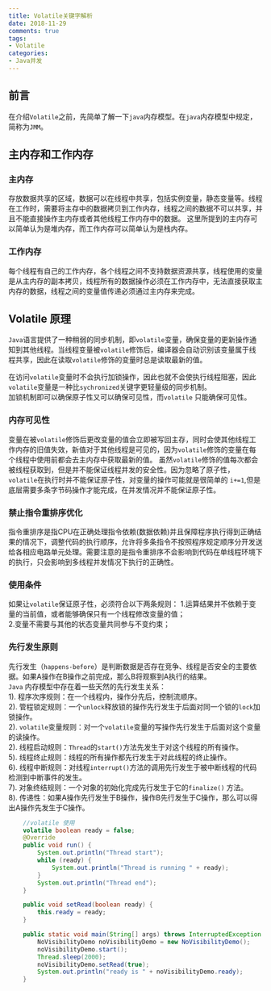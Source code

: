 ```yaml
---
title: Volatile关键字解析
date: 2018-11-29 
comments: true 
tags:
- Volatile
categories:  
- Java并发  
---
```


## 前言
 在介绍`Volatile`之前，先简单了解一下`java`内存模型。在`java`内存模型中规定，简称为`JMM`。
## 主内存和工作内存
### 主内存
存放数据共享的区域，数据可以在线程中共享，包括实例变量，静态变量等。线程在工作时，需要将主存中的数据拷贝到工作内存，线程之间的数据不可以共享，并且不能直接操作主内存或者其他线程工作内存中的数据。
这里所提到的主内存可以简单认为是堆内存，而工作内存可以简单认为是栈内存。

### 工作内存
每个线程有自己的工作内存，各个线程之间不支持数据资源共享，线程使用的变量是从主内存的副本拷贝，线程所有的数据操作必须在工作内存中，无法直接获取主内存的数据，线程之间的变量值传递必须通过主内存来完成。


## Volatile 原理
   `Java`语言提供了一种稍弱的同步机制，即`volatile`变量，确保变量的更新操作通知到其他线程。当线程变量被`volatile`修饰后，编译器会自动识别该变量属于线程共享，因此在读取`volatile`修饰的变量时总是读取最新的值。
   
   在访问`volatile`变量时不会执行加锁操作，因此也就不会使执行线程阻塞，因此`volatile`变量是一种比`sychronized`关键字更轻量级的同步机制。   
   加锁机制即可以确保原子性又可以确保可见性，而`volatile` 只能确保可见性。   

### 内存可见性
   变量在被`volatile`修饰后更改变量的值会立即被写回主存，同时会使其他线程工作内存的旧值失效，新值对于其他线程是可见的，因为`volatile`修饰的变量在每个线程中使用前都会去主内存中获取最新的值。
   虽然`volatile`修饰的值每次都会被线程获取到，但是并不能保证线程并发的安全性。因为忽略了原子性，`volatile`在执行时并不能保证原子性，对变量的操作可能就是很简单的 `i+=1`,但是底层需要多条字节码操作才能完成，在并发情况并不能保证原子性。
### 禁止指令重排序优化
   指令重排序是指CPU在正确处理指令依赖(数据依赖)并且保障程序执行得到正确结果的情况下，调整代码的执行顺序，允许将多条指令不按照程序规定顺序分开发送给各相应电路单元处理。需要注意的是指令重排序不会影响到代码在单线程环境下的执行，只会影响到多线程并发情况下执行的正确性。

### 使用条件
如果让`volatile`保证原子性，必须符合以下两条规则：
1.运算结果并不依赖于变量的当前值，或者能够确保只有一个线程修改变量的值；  
2.变量不需要与其他的状态变量共同参与不变约束；

### 先行发生原则
先行发生（`happens-before`）是判断数据是否存在竞争、线程是否安全的主要依据。如果A操作在B操作之前完成，那么B将观察到A执行的结果。   
`Java` 内存模型中存在着一些天然的先行发生关系：   
1). 程序次序规则：在一个线程内，操作分先后，控制流顺序。  
2). 管程锁定规则：一个`unlock`释放锁的操作先行发生于后面对同一个锁的`lock`加锁操作。   
2). `volatile`变量规则：对一个`volatile`变量的写操作先行发生于后面对这个变量的读操作。   
2). 线程启动规则：`Thread`的`start()`方法先发生于对这个线程的所有操作。   
5). 线程终止规则：线程的所有操作都先行发生于对此线程的终止操作。   
6). 线程中断规则：对线程`interrupt()`方法的调用先行发生于被中断线程的代码检测到中断事件的发生。   
7). 对象终结规则：一个对象的初始化完成先行发生于它的`finalize()` 方法。   
8). 传递性：如果A操作先行发生于B操作，操作B先行发生于C操作，那么可以得出A操作先发生于C操作。

```java
    //volatile 使用
    volatile boolean ready = false;
    @Override
    public void run() {
        System.out.println("Thread start");
        while (ready) {
            System.out.println("Thread is running " + ready);
        }
        System.out.println("Thread end");
    }

    public void setRead(boolean ready) {
        this.ready = ready;
    }

    public static void main(String[] args) throws InterruptedException {
        NoVisibilityDemo noVisibilityDemo = new NoVisibilityDemo();
        noVisibilityDemo.start();
        Thread.sleep(2000);
        noVisibilityDemo.setRead(true);
        System.out.println("ready is " + noVisibilityDemo.ready);
    }
```

